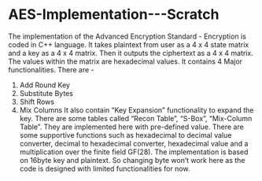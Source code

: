 # AES-Implementation---Scratch
The implementation of the Advanced Encryption Standard - Encryption is coded in C++ language. It takes plaintext from user as a 4 x 4 state matrix and a key as a 4 x 4 matrix. Then it outputs the ciphertext as a 4 x 4 matrix. The values within the matrix are hexadecimal values.
It contains 4 Major functionalities. There are -
1. Add Round Key
2. Substitute Bytes
3. Shift Rows
4. Mix Columns
It also contain “Key Expansion” functionality to expand the key. 
There are some tables called “Recon Table”, “S-Box”, “Mix-Column Table”. They are implemented here with pre-defined value.
There are some supportive functions such as hexadecimal to decimal value converter, decimal to hexadecimal converter, hexadecimal value and a multiplication over the finite field GF(28).
The implementation is based on 16byte key and plaintext. So changing byte won’t work here as the code is designed with limited functionalities for now. 

